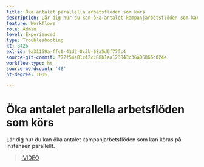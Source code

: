 ```yaml
---
title: Öka antalet parallella arbetsflöden som körs
description: Lär dig hur du kan öka antalet kampanjarbetsflöden som kan köras på instansen parallellt.
feature: Workflows
role: Admin
level: Experienced
type: Troubleshooting
kt: 8426
exl-id: 9a31159a-ffc0-41d2-8c3b-68a5d6f77fc4
source-git-commit: 772f54e81c42cc88b1aa123843c36a06866c024e
workflow-type: ht
source-wordcount: '48'
ht-degree: 100%

---
```


# Öka antalet parallella arbetsflöden som körs

Lär dig hur du kan öka antalet kampanjarbetsflöden som kan köras på instansen parallellt.

>[!VIDEO](https://video.tv.adobe.com/v/335982?quality=12)
